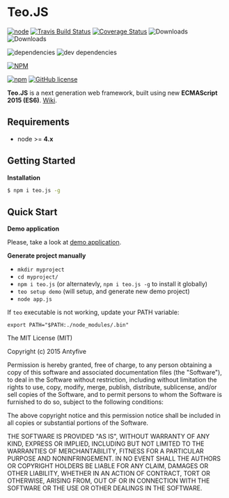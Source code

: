 # Teo.JS
[![node](https://img.shields.io/badge/node-%3E%3D%204.x-brightgreen.svg)](https://github.com/Antyfive/teo.js)
[![Travis Build Status](https://travis-ci.org/Antyfive/teo.js.svg)](https://travis-ci.org/Antyfive/teo.js)
[![Coverage Status](https://coveralls.io/repos/Antyfive/teo.js/badge.svg?branch=master&service=github)](https://coveralls.io/github/Antyfive/teo.js?branch=master)
![Downloads](https://img.shields.io/npm/dm/teo.js.svg)
![Downloads](https://img.shields.io/npm/dt/teo.js.svg)

![dependencies](https://img.shields.io/david/Antyfive/teo.js.svg)
![dev dependencies](https://img.shields.io/david/dev/Antyfive/teo.js.svg)

[![NPM](https://nodei.co/npm/teo.js.png?compact=true)](https://nodei.co/npm/teo.js/)

[![npm](https://img.shields.io/npm/v/npm.svg)](https://github.com/Antyfive/teo.js)
[![GitHub license](https://img.shields.io/badge/license-MIT-blue.svg)](https://raw.githubusercontent.com/Antyfive/teo.js/master/LICENSE)

**Teo.JS** is a next generation web framework, built using new **ECMAScript 2015 (ES6)**. 
[Wiki](https://github.com/Antyfive/teo.js/wiki).

## Requirements
* node >= **4.x**

## Getting Started

**Installation**
```bash
$ npm i teo.js -g
```

## Quick Start
**Demo application**

Please, take a look at [demo application](https://github.com/Antyfive/teo-demo-app).

**Generate project manually**

* `mkdir myproject`
* `cd myproject/`
* `npm i teo.js` (or alternatevly, `npm i teo.js -g` to install it globally)
* `teo setup demo` (will setup, and generate new demo project)
* `node app.js`

If `teo` executable is not working, update your PATH variable:

`export PATH="$PATH:./node_modules/.bin"`

The MIT License (MIT)

Copyright (c) 2015 Antyfive

Permission is hereby granted, free of charge, to any person obtaining a copy
of this software and associated documentation files (the "Software"), to deal
in the Software without restriction, including without limitation the rights
to use, copy, modify, merge, publish, distribute, sublicense, and/or sell
copies of the Software, and to permit persons to whom the Software is
furnished to do so, subject to the following conditions:

The above copyright notice and this permission notice shall be included in all
copies or substantial portions of the Software.

THE SOFTWARE IS PROVIDED "AS IS", WITHOUT WARRANTY OF ANY KIND, EXPRESS OR
IMPLIED, INCLUDING BUT NOT LIMITED TO THE WARRANTIES OF MERCHANTABILITY,
FITNESS FOR A PARTICULAR PURPOSE AND NONINFRINGEMENT. IN NO EVENT SHALL THE
AUTHORS OR COPYRIGHT HOLDERS BE LIABLE FOR ANY CLAIM, DAMAGES OR OTHER
LIABILITY, WHETHER IN AN ACTION OF CONTRACT, TORT OR OTHERWISE, ARISING FROM,
OUT OF OR IN CONNECTION WITH THE SOFTWARE OR THE USE OR OTHER DEALINGS IN THE
SOFTWARE.

